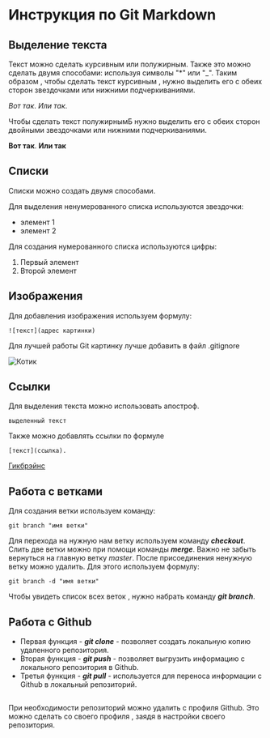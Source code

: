 # Инструкция по Git Markdown

## Выделение текста

Текст можно сделать курсивным или полужирным. Также это можно сделать двумя способами: используя символы "*" или "_". Таким образом , чтобы сделать текст курсивным , нужно выделить его с обеих сторон звездочками или нижними подчеркиваниями. 

*Вот так*. _Или так_. 

Чтобы сделать текст полужирнымБ нужно выделить его с обеих сторон двойными звездочками или нижними подчеркиваниями.

**Вот так**. __Или так__
## Списки

Cписки можно создать двумя способами.

Для выделения ненумерованного списка используются звездочки: 
* элемент 1
* элемент 2

Для создания нумерованного списка используются цифры:
1. Первый элемент
2. Второй элемент


## Изображения
Для добавления изображения используем формулу:
```
![текст](адрес картинки)
```
Для лучшей работы Git картинку лучше добавить в файл .gitignore

![Котик](teftelika.jpg)
 
## Ссылки 
Для выделения текста можно использовать апостроф.

```
выделенный текст
```
Также можно добавлять ссылки по формуле
 ```
 [текст](сcылка).
 ```

[Гикбрэйнс](https://gb.ru)

## Работа с ветками

Для создания ветки используем команду:
```
git branch "имя ветки"
```
Для перехода на нужную нам ветку используем команду __*checkout*__. Слить две ветки можно при помощи команды __*merge*__. Важно не забыть вернуться на главную ветку *master*. После присоединения ненужную ветку можно удалить. Для этого используем формулу:
```
git branch -d "имя ветки"
```  
Чтобы увидеть список всех веток , нужно набрать команду __*git branch*__.
 
## Работа с Github
* Первая функция - __*git clone*__ - позволяет создать локальную копию удаленного репозитория.
* Вторая функция - __*git push*__ - позволяет выгрузить информацию  с локального репозитория в Github. 
* Третья функция - __*git pull*__ - используется для переноса информации с Github  в локальный репозиторий.
## 
При необходимости репозиторий можно удалить с профиля Github. Это можно сделать со своего профиля , заядя в настройки своего репозитория.

